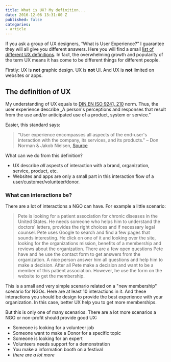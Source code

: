 ```yaml
---
title: What is UX? My definition...
date: 2016-12-06 13:31:00 Z
published: false
categories:
- article
---
```


If you ask a group of UX designers, “What is User Experience?” I guarantee they will all give you different answers. Here you will find a small [list of different UX definitions](http://www.allaboutux.org/ux-definitions). In fact, the overwhelming growth and popularity of the term UX means it has come to be different things for different people.

Firstly: UX is **not** graphic design. UX is **not** UI. And UX is **not** limited on websites or apps.

## The definition of UX
My understanding of UX equals to [DIN EN ISO 9241, 210](https://en.wikipedia.org/wiki/ISO_9241) norm. Thus, the user experience describe „A person's perceptions and responses that result from the use and/or anticipated use of a product, system or service.”

Easier, this standard says:

> "User experience encompasses all aspects of the end-user's interaction with the company, its services, and its products." – Don Norman & Jakob Nielsen, [Source](https://www.nngroup.com/articles/definition-user-experience/)

What can we do from this definition?
- UX describe *all* aspects of interaction with a brand, organization, service, product, etc.
- Websites and apps are only a small part in this interaction flow of a user/customer/volunteer/donor.

### What can interactions be?
There are a lot of interactions a NGO can have. For example a little scenario: 

> Pete is looking for a patient association for chronic diseases in the United States. He needs someone who helps him to understand the doctors' letters, provides the right choices and if necessary legal counsel. Pete uses Google to search and find a few pages that sounds interesting. He click on one of it and looking over the site, looking for the organizations mission, benefits of a membership and reviews about the organization. There are a few open questions Pete have and he use the contact form to get answers from the organization. A nice person answer him all questions and help him to make a decision. After all Pete make a decision and want to be a member of this patient association. However, he use the form on the website to get the membership.

This is a small and very simple scenario related on a "new membership" scenario for NGOs. Here are at least 10 interactions in it. And these interactions you should be design to provide the best experience with your organization. In this case, better UX help you to get more memberships.

But this is only one of many scenarios. There are a lot more scenarios a NGO or non-profit should provide good UX:
- Someone is looking for a volunteer job
- Someone want to make a Donor for a specific topic
- Someone is looking for an expert
- Volunteers needs support for a demonstration
- You make a information booth on a festival
- *there are a lot more*